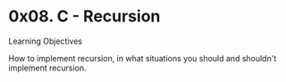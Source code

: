 <h1 class="gap">0x08. C - Recursion</h1>

Learning Objectives

How to implement recursion, in what situations you should and shouldn't implement recursion.


